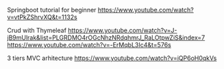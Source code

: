 Springboot tutorial for beginner
https://www.youtube.com/watch?v=vtPkZShrvXQ&t=1132s

Crud with Thymeleaf
https://www.youtube.com/watch?v=J-jB9mUlrak&list=PLGRDMO4rOGcNhzNRdqhmrJ_RaLOtpwZiS&index=7
https://www.youtube.com/watch?v=-ErMqbL3Ic4&t=576s

3 tiers MVC arhitecture
https://www.youtube.com/watch?v=iQP6oH0qkVs
